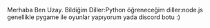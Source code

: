 Merhaba Ben Uzay.
Bildiğim Diller:Python 
öğreneceğim diller:node.js
genellikle pygame ile oyunlar yapıyorum yada discord botu :)

